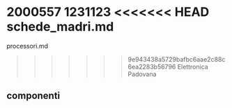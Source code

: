 2000557
1231123
<<<<<<< HEAD
schede_madri.md
=======
processori.md
>>>>>>> 9e943438a5729bafbc6aae2c88c6ea2283b56796
Elettronica Padovana
## componenti
